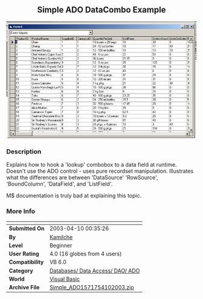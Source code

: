 ﻿<div align="center">

## Simple ADO DataCombo Example

<img src="PIC200341034036042.jpg">
</div>

### Description

Explains how to hook a 'lookup' combobox to a data field at runtime. Doesn't use the ADO control - uses pure recordset manipulation. Illustrates what the differences are between 'DataSource' 'RowSource', 'BoundColumn', 'DataField', and 'ListField'.

M$ documentation is truly bad at explaining this topic.
 
### More Info
 


<span>             |<span>
---                |---
**Submitted On**   |2003-04-10 00:35:26
**By**             |[Kamilche](https://github.com/Planet-Source-Code/PSCIndex/blob/master/ByAuthor/kamilche.md)
**Level**          |Beginner
**User Rating**    |4.0 (16 globes from 4 users)
**Compatibility**  |VB 6\.0
**Category**       |[Databases/ Data Access/ DAO/ ADO](https://github.com/Planet-Source-Code/PSCIndex/blob/master/ByCategory/databases-data-access-dao-ado__1-6.md)
**World**          |[Visual Basic](https://github.com/Planet-Source-Code/PSCIndex/blob/master/ByWorld/visual-basic.md)
**Archive File**   |[Simple\_ADO1571754102003\.zip](https://github.com/Planet-Source-Code/kamilche-simple-ado-datacombo-example__1-44648/archive/master.zip)








